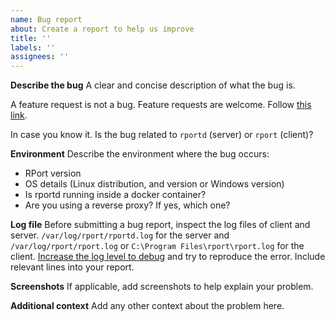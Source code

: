 ```yaml
---
name: Bug report
about: Create a report to help us improve
title: ''
labels: ''
assignees: ''
---
```


**Describe the bug**
A clear and concise description of what the bug is.

A feature request is not a bug. Feature requests are welcome. Follow [this link](https://github.com/realvnc-labs/rport/discussions/categories/roadmap-feature-wishes-ideas).

In case you know it. Is the bug related to `rportd` (server) or `rport` (client)?

**Environment**
Describe the environment where the bug occurs:

* RPort version
* OS details (Linux distribution, and version or Windows version)
* Is rportd running inside a docker container?
* Are you using a reverse proxy? If yes, which one?

**Log file**
Before submitting a bug report, inspect the log files of client and server.
`/var/log/rport/rportd.log` for the server and `/var/log/rport/rport.log` or `C:\Program Files\rport\rport.log` for the client.
[Increase the log level to debug](https://github.com/realvnc-labs/rport/blob/0.9.0/rport.example.conf#L169-L171) and try to reproduce the error.
Include relevant lines into your report.

**Screenshots**
If applicable, add screenshots to help explain your problem.

**Additional context**
Add any other context about the problem here.
